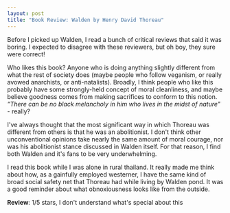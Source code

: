 ```yaml
---
layout: post
title: "Book Review: Walden by Henry David Thoreau"
---
```


Before I picked up Walden, I read a bunch of critical reviews that said it was boring. I expected to disagree with these reviewers, but oh boy, they sure were correct!

Who likes this book? Anyone who is doing anything slightly different from what the rest of society does (maybe people who follow veganism, or really avowed anarchists, or anti-natalists). Broadly, I think people who like this probably have some strongly-held concept of moral cleanliness, and maybe believe goodness comes from making sacrifices to conform to this notion. *“There can be no black melancholy in him who lives in the midst of nature"* - really?

I've always thought that the most significant way in which Thoreau was different from others is that he was an abolitionist. I don't think other unconventional opinions take nearly the same amount of moral courage, nor was his abolitionist stance discussed in Walden itself. For that reason, I find both Walden and it's fans to be very underwhelming.

I read this book while I was alone in rural thailand. It really made me think about how, as a gainfully employed westerner, I have the same kind of broad social safety net that Thoreau had while living by Walden pond. It was a good reminder about what obnoxiousness looks like from the outside.

**Review**: 1/5 stars, I don't understand what's special about this